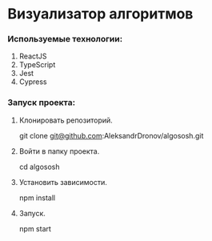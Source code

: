 # Визуализатор алгоритмов

### Используемые технологии:
1. ReactJS
2. TypeScript
3. Jest
4. Cypress

### Запуск проекта:

1. Клонировать репозиторий.

   git clone git@github.com:AleksandrDronov/algososh.git

2. Войти в папку проекта.

   cd algososh

3. Установить зависимости.

   npm install

4. Запуск.

   npm start
